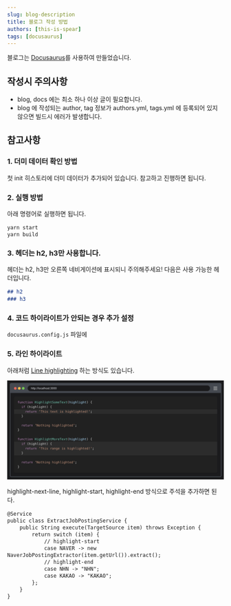 ```yaml
---
slug: blog-description
title: 블로그 작성 방법
authors: [this-is-spear]
tags: [docusaurus]
---
```


블로그는 [Docusaurus](https://docusaurus.io/)를 사용하여 만들었습니다.

## 작성시 주의사항

- blog, docs 에는 최소 하나 이상 글이 필요합니다.
- blog 에 작성되는 author, tag 정보가 authors.yml, tags.yml 에 등록되어 있지 않으면 빌드시 에러가 발생합니다.

## 참고사항

### 1. 더미 데이터 확인 방법

첫 init 히스토리에 더미 데이터가 추가되어 있습니다. 참고하고 진행하면 됩니다.

### 2. 실행 방법

아래 명령어로 실행하면 됩니다.

```shell
yarn start
yarn build
```

### 3. 헤더는 h2, h3만 사용합니다.

헤더는 h2, h3만 오른쪽 네비게이션에 표시되니 주의해주세요!
다음은 사용 가능한 헤더입니다.

```markdown
## h2
### h3
```

### 4. 코드 하이라이트가 안되는 경우 추가 설정

`docusaurus.config.js` 파일에 


### 5. 라인 하이라이트

아래처럼 [Line highlighting](https://docusaurus.io/docs/markdown-features/code-blocks#line-highlighting) 하는 방식도 있습니다.

![image](./img/2025-01-17-blog-description-01.png)

highlight-next-line, highlight-start, highlight-end 방식으로 주석을 추가하면 된다.

```plaintext
@Service
public class ExtractJobPostingService {
    public String execute(TargetSource item) throws Exception {
        return switch (item) {
            // highlight-start
            case NAVER -> new NaverJobPostingExtractor(item.getUrl()).extract();
            // highlight-end
            case NHN -> "NHN";
            case KAKAO -> "KAKAO";
        };
    }
}
```
